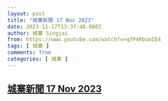 ```yaml
---
layout: post
title: "城寨新聞 17 Nov 2023"
date: 2023-11-17T13:37:48.000Z
author: 城寨 Singjai
from: https://www.youtube.com/watch?v=qfP4RbumIE4
tags: [ 城寨 ]
comments: True
categories: [ 城寨 ]
---
```

<!--1700228268000-->
[城寨新聞 17 Nov 2023](https://www.youtube.com/watch?v=qfP4RbumIE4)
------

<div>

</div>
